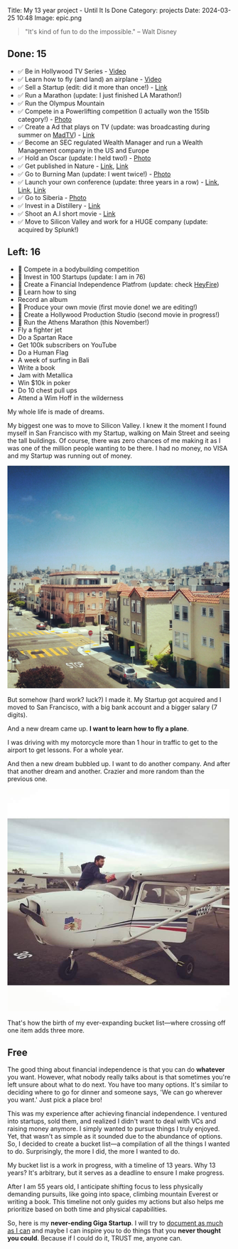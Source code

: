 Title: My 13 year project - Until It Is Done
Category: projects
Date: 2024-03-25 10:48
Image: epic.png

> "It's kind of fun to do the impossible." – Walt Disney

## Done: 15

- ✅ Be in Hollywood TV Series - [Video](https://www.youtube.com/watch?v=mO7zc191lw4)
- ✅ Learn how to fly (and land) an airplane - [Video](https://www.instagram.com/p/BFQYpMBm-xF/) 
- ✅ Sell a Startup (edit: did it more than once!) - [Link](https://techcrunch.com/2013/09/16/splunk-acquires-bugsense-a-platform-for-analyzing-mobile-data/) 
- ✅ Run a Marathon (update: I just finished LA Marathon!)
- ✅ Run the Olympus Mountain
- ✅ Compete in a Powerlifting competition (I actually won the 155lb category!) - [Photo](https://www.instagram.com/p/53h6w2m-yz/)
- ✅ Create a Ad that plays on TV (update: was broadcasting during summer on [MadTV](https://mad.tv/)) - [Link](https://www.youtube.com/watch?v=tbcgJDJzHiI)
- ✅ Become an SEC regulated Wealth Manager and run a Wealth Management company in the US and Europe
- ✅ Hold an Oscar (update: I held two!) - [Photo](https://www.instagram.com/p/CoyGyl5vhAS/?img_index=1)
- ✅ Get published in Nature - [Link](https://jon.io/how-i-spent-my-summer-helping-to-save-a-whole-country), [Link](https://www.nature.com/articles/s41586-021-04014-z)
- ✅ Go to Burning Man (update: I went twice!) - [Photo](https://www.instagram.com/p/BO2k6o_hhfa/)
- ✅ Launch your own conference (update: three years in a row) - [Link](https://jon.io/vaim), [Link](https://jon.io/metaverse2022), [Link](https://jon.io/metaverse2021)
- ✅ Go to Siberia - [Photo](https://www.instagram.com/p/BMamYgKhzC9/)
- ✅ Invest in a Distillery - [Link](https://app.dealroom.co/companies/dented_brick_distillery)
- ✅ Shoot an A.I short movie - [Link](https://jon.io/i-made-an-ai-short-movie-and-it-is-crazy) 
- ✅ Move to Silicon Valley and work for a HUGE company (update: acquired by Splunk!)


## Left: 16

- 🔄 Compete in a bodybuilding competition 
- 🔄 Invest in 100 Startups (update: I am in 76)
- 🔄 Create a Financial Independence Platfrom (update: check [HeyFire](https://heyfire.co))
- 🔄 Learn how to sing
- Record an album
- 🔄 Produce your own movie (first movie done! we are editing!)
- 🔄 Create a Hollywood Production Studio (second movie in progress!)
- 🔄 Run the Athens Marathon (this November!)
- Fly a fighter jet 
- Do a Spartan Race
- Get 100k subscribers on YouTube
- Do a Human Flag
- A week of surfing in Bali
- Write a book 
- Jam with Metallica
- Win $10k in poker
- Do 10 chest pull ups
- Attend a Wim Hoff in the wilderness

My whole life is made of dreams. 

My biggest one was to move to Silicon Valley. I knew it the moment I found myself in San Francisco with my Startup, walking on Main Street and seeing the tall buildings. Of course, there was zero chances of me making it as I was one of the million people wanting to be there. I had no money, no VISA and my Startup was running out of money.

<img alt="San Francisco" src="images/sf.jpg" width='500px' >

But somehow (hard work? luck?) I made it. My Startup got acquired and I moved to San Francisco, with a big bank account and a bigger salary (7 digits).

And a new dream came up. **I want to learn how to fly a plane**.

I was driving with my motorcycle more than 1 hour in traffic to get to the airport to get lessons. For a whole year.

And then a new dream bubbled up. I want to do another company. And after that another dream and another. Crazier and more random than the previous one.

<img alt="Cleaning Cessna in San Carlos" src="images/planecessna.jpg" width='500px' >

That's how the birth of my ever-expanding bucket list—where crossing off one item adds three more. 

## Free

The good thing about financial independence is that you can do **whatever** you want. However, what nobody really talks about is that sometimes you're left unsure about what to do next. You have too many options. It's similar to deciding where to go for dinner and someone says, 'We can go wherever you want.' Just pick a place bro!

This was my experience after achieving financial independence. I ventured into startups, sold them, and realized I didn't want to deal with VCs and raising money anymore. I simply wanted to pursue things I truly enjoyed. Yet, that wasn't as simple as it sounded due to the abundance of options. So, I decided to create a bucket list—a compilation of all the things I wanted to do. Surprisingly, the more I did, the more I wanted to do.

My bucket list is a work in progress, with a timeline of 13 years. Why 13 years? It's arbitrary, but it serves as a deadline to ensure I make progress.

After I am 55 years old, I anticipate shifting focus to less physically demanding pursuits, like going into space, climbing mountain Everest or writing a book. This timeline not only guides my actions but also helps me prioritize based on both time and physical capabilities.

So, here is my **never-ending Giga Startup**. I will try to [document as much as I can](https://jon.io/youtube) and maybe I can inspire you to do things that you **never thought you could**. Because if I could do it, TRUST me, anyone can.  

